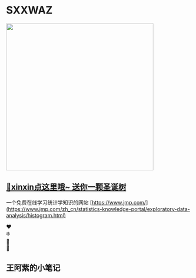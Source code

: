 # SXXWAZ


<img src="https://github.com/YanziWang-dot/SXXWAZ/assets/101793579/a3f29363-51f1-469f-8059-32662afa5da9" width="400">


## [🎄xinxin点这里哦~  送你一颗圣诞树](https://codepen.io/wangyanzi/embed/qBvBXGy?height=265&theme-id=dark&default-tab=result)

一个免费在线学习统计学知识的网站 [https://www.jmp.com/](https://www.jmp.com/zh_cn/statistics-knowledge-portal/exploratory-data-analysis/histogram.html)


</head>
<body>
<div class="tree">
  <div class="ornament">❤️</div>
  <div class="ornament">❄️</div>
  <div class="ornament">🌟</div>
  <div class="ornament">🎁</div>
</div>
</body>
</html>


## 王阿紫的小笔记










